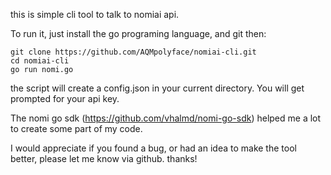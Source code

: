 this is simple cli tool to talk to nomiai api.

To run it, just install the go programing language, and git then:

````
git clone https://github.com/AQMpolyface/nomiai-cli.git
cd nomiai-cli
go run nomi.go
````

the script will create a config.json in your current directory.
You will get prompted for your api key.

The nomi go sdk (https://github.com/vhalmd/nomi-go-sdk) helped me a lot to create some part of my code.

I would appreciate if you found a bug, or had an idea to make the tool better, please let me know via github. thanks!
